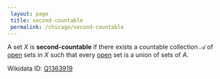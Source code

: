 ```yaml
---
 layout: page
 title: second-countable
 permalink: /chicago/second-countable
---
```

A set $X$ is **second-countable** if there exists a countable collection $\mathcal A$ of [open](https://defsmath.github.io/DefsMath/open) sets in $X$ such that every [open](https://defsmath.github.io/DefsMath/open) set is a union of sets of $A$.

Wikidata ID: [Q1363919](https://www.wikidata.org/wiki/Q1363919)